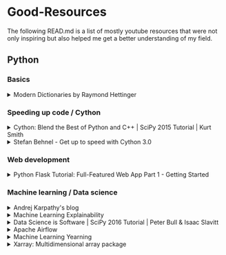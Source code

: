 # Good-Resources
The following READ.md is a list of mostly youtube resources that were not only inspiring but also helped me get a better understanding of my field.

## Python
### Basics
<details><summary>Modern Dictionaries by Raymond Hettinger</summary>
  
[![basic1](http://img.youtube.com/vi/p33CVV29OG8/0.jpg)](https://www.youtube.com/watch?v=p33CVV29OG8 "Modern Dictionaries by Raymond Hettinger")
</details>

### Speeding up code / Cython
<details><summary>Cython: Blend the Best of Python and C++ | SciPy 2015 Tutorial | Kurt Smith</summary>
  
[![speed1](http://img.youtube.com/vi/gMvkiQ-gOW8/0.jpg)](https://www.youtube.com/watch?v=gMvkiQ-gOW8 "Cython: Blend the Best of Python and C++ | SciPy 2015 Tutorial | Kurt Smith")
</details>
<details><summary>Stefan Behnel - Get up to speed with Cython 3.0</summary>
  
[![speed2](http://img.youtube.com/vi/lxh4lsvEBhI/0.jpg)](https://www.youtube.com/watch?v=lxh4lsvEBhI "Stefan Behnel - Get up to speed with Cython 3.0")
</details>

### Web development
<details><summary>Python Flask Tutorial: Full-Featured Web App Part 1 - Getting Started</summary>
  
[![web1](http://img.youtube.com/vi/MwZwr5Tvyxo/0.jpg)](https://www.youtube.com/watch?v=MwZwr5Tvyxo&list=PL-osiE80TeTs4UjLw5MM6OjgkjFeUxCYH "Python Flask Tutorial: Full-Featured Web App Part 1 - Getting Started")
</details>

### Machine learning / Data science

<details><summary>Andrej Karpathy's blog</summary>
  
[Overview of his blog](karpathy.github.io "Andrej Karpathy blog"), especially his [recipe for training neural networks](http://karpathy.github.io/2019/04/25/recipe/ "A Recipe for Training Neural Networks") is useful.
</details>

<details><summary>Machine Learning Explainability</summary>
  
[Some great Kaggle notebooks on how to explain the behavoir of your model.](https://www.kaggle.com/learn/machine-learning-explainability)
</details>

<details><summary>Data Science is Software | SciPy 2016 Tutorial | Peter Bull & Isaac Slavitt</summary>
  
[![Data science software](http://img.youtube.com/vi/EKUy0TSLg04/0.jpg)](www.youtube.com/watch?v=EKUy0TSLg04 "Data Science is Software | SciPy 2016 Tutorial | Peter Bull & Isaac Slavitt")
</details>

<details><summary>Apache Airflow</summary>
  
[![web1](http://img.youtube.com/vi/AHMm1wfGuHE/0.jpg)](https://www.youtube.com/watch?v=AHMm1wfGuHE&list=PLYizQ5FvN6pvIOcOd6dFZu3lQqc6zBGp2 "Apache Airflow tutorial")
</details>



<details><summary>Machine Learning Yearning</summary>
  
[Machine Learning Yearning by Andrew NG](https://d2wvfoqc9gyqzf.cloudfront.net/content/uploads/2018/09/Ng-MLY01-13.pdf)
</details>

<details><summary>Xarray: Multidimensional array package</summary>
  
[![xarrray1](http://img.youtube.com/vi/X0pAhJgySxk/0.jpg)](https://www.youtube.com/watch?v=X0pAhJgySxk "20 minute introduction to this package")
[![xarrray2](http://img.youtube.com/vi/Ss4ryKukhi4/0.jpg)](https://www.youtube.com/watch?v=Ss4ryKukhi4 "Long tutorial about Xarray (part 1)")
[![xarrray3](http://img.youtube.com/vi/2H_4drBwORY/0.jpg)](https://www.youtube.com/watch?v=2H_4drBwORY "Long tutorial about Xarray (part 2)")
</details>
